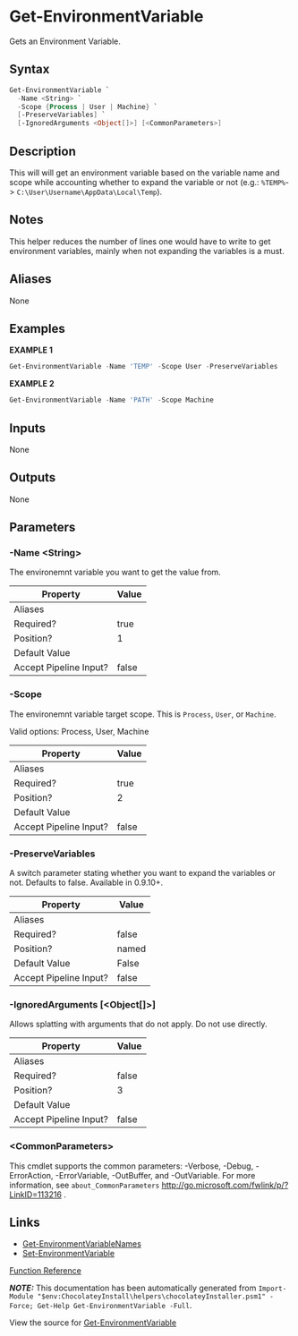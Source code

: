 ﻿---
Title: Get-EnvironmentVariable
Description: Information on Get-EnvironmentVariable function
RedirectFrom: docs/helpers-get-environment-variable
---

# Get-EnvironmentVariable

<!-- This documentation is automatically generated from https://github.com/chocolatey/choco/tree/stable/src/chocolatey.resources/helpers/functions/Get-EnvironmentVariable.ps1 using https://github.com/chocolatey/choco/tree/stable/GenerateDocs.ps1. Contributions are welcome at the original location(s). -->

Gets an Environment Variable.

## Syntax

~~~powershell
Get-EnvironmentVariable `
  -Name <String> `
  -Scope {Process | User | Machine} `
  [-PreserveVariables] `
  [-IgnoredArguments <Object[]>] [<CommonParameters>]
~~~

## Description

This will will get an environment variable based on the variable name
and scope while accounting whether to expand the variable or not
(e.g.: `%TEMP%`-> `C:\User\Username\AppData\Local\Temp`).

## Notes

This helper reduces the number of lines one would have to write to get
environment variables, mainly when not expanding the variables is a
must.

## Aliases

None

## Examples

 **EXAMPLE 1**

~~~powershell
Get-EnvironmentVariable -Name 'TEMP' -Scope User -PreserveVariables

~~~

**EXAMPLE 2**

~~~powershell
Get-EnvironmentVariable -Name 'PATH' -Scope Machine

~~~

## Inputs

None

## Outputs

None

## Parameters

###  -Name &lt;String&gt;
The environemnt variable you want to get the value from.

Property               | Value
---------------------- | -----
Aliases                |
Required?              | true
Position?              | 1
Default Value          |
Accept Pipeline Input? | false

###  -Scope
The environemnt variable target scope. This is `Process`, `User`, or
`Machine`.


Valid options: Process, User, Machine

Property               | Value
---------------------- | -----
Aliases                |
Required?              | true
Position?              | 2
Default Value          |
Accept Pipeline Input? | false

###  -PreserveVariables
A switch parameter stating whether you want to expand the variables or
not. Defaults to false. Available in 0.9.10+.

Property               | Value
---------------------- | -----
Aliases                |
Required?              | false
Position?              | named
Default Value          | False
Accept Pipeline Input? | false

###  -IgnoredArguments [&lt;Object[]&gt;]
Allows splatting with arguments that do not apply. Do not use directly.

Property               | Value
---------------------- | -----
Aliases                |
Required?              | false
Position?              | 3
Default Value          |
Accept Pipeline Input? | false

### &lt;CommonParameters&gt;

This cmdlet supports the common parameters: -Verbose, -Debug, -ErrorAction, -ErrorVariable, -OutBuffer, and -OutVariable. For more information, see `about_CommonParameters` http://go.microsoft.com/fwlink/p/?LinkID=113216 .


## Links

 * [Get-EnvironmentVariableNames](./get-environmentvariablenames)
 * [Set-EnvironmentVariable](./set-environmentvariable)


[Function Reference](./reference)

***NOTE:*** This documentation has been automatically generated from `Import-Module "$env:ChocolateyInstall\helpers\chocolateyInstaller.psm1" -Force; Get-Help Get-EnvironmentVariable -Full`.

View the source for [Get-EnvironmentVariable](https://github.com/chocolatey/choco/tree/stable/src/chocolatey.resources/helpers/functions/Get-EnvironmentVariable.ps1)
